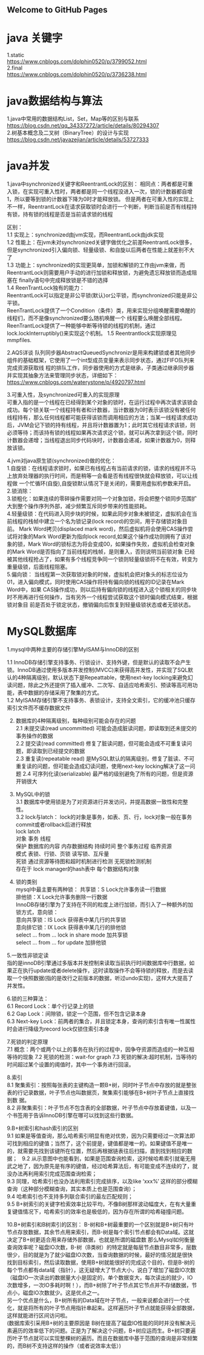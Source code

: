 ## Welcome to GitHub Pages

# java 关键字  
1.static   
https://www.cnblogs.com/dolphin0520/p/3799052.html  
2.final  
https://www.cnblogs.com/dolphin0520/p/3736238.html  

# java数据结构与算法  
1.java中常用的数据结构List，Set，Map等的区别与联系  
https://blog.csdn.net/qq_34337272/article/details/80294307  
2.树基本概念及二叉树（BinaryTree）的设计与实现  
https://blog.csdn.net/javazejian/article/details/53727333  

# java并发

1.java中synchronized关键字和ReentrantLock的区别：
相同点：两者都是可重入锁，在实现可重入性时，两者都是同一个线程没进入一次，锁的计数器都自增1，所以要等到锁的计数器下降为0时才能释放锁。
        但是两者在可重入性的实现上不一样，ReentrantLock在请求获取锁时会进行一个判断，判断当前是否有线程持有锁，持有锁的线程是否是当前请求锁的线程  

区别：  
1.1 实现上：synchronized由jvm实现，而ReentrantLock由jdk实现  
1.2 性能上：在jvm未对synchronized关键字做优化之前差ReentrantLock很多，但是synchronized引入偏向锁、轻量级锁、和自旋以后两者在性能上就差别不大了   
1.3 功能上：synchronized的实现更简单，加锁和解锁的工作由jvm来做，而ReentrantLock则需要用户手动的进行加锁和释放锁，为避免遗忘释放锁而造成阻塞在                finally语句中完成释放锁是不错的选择  
1.4 ReenTrantLock独有的能力：  
    ReentrantLock可以指定是非公平锁(默认)or公平锁，而synchronized只能是非公平锁。  
    ReenTrantLock提供了一个Condition（条件）类，用来实现分组唤醒需要唤醒的线程们，而不是像synchronized要么随机唤醒一个                             线程要么唤醒全部线程。  
    ReenTrantLock提供了一种能够中断等待锁的线程的机制，通过lock.lockInterruptibly()来实现这个机制。 
1.5 Reentrantlock实现原理见mmpfiles.

2.AQS详谈
  队列同步器AbstractQueuedSynchronizr是用来构建锁或者其他同步组件的基础框架，它使用了一个int型成员变量来表示同步状态，通过FIFO队列来完成资源获取线  程的排队工作，同步器使用的方式是继承，子类通过继承同步器并实现其抽象方法来管理同步状态，详细如下：  
  https://www.cnblogs.com/waterystone/p/4920797.html
  
3.可重入性，及synchronized可重入的实现原理  
   可重入指的是一个线程在已经得到某个对象的锁时，在运行过程中再次请求该锁会成功。每个锁关联一个线程持有者和计数器，当计数器为0时表示该锁没有被任何线程持有，那么任何线程都可能获得该锁而调用相应的方法；当某一线程请求成功后，JVM会记下锁的持有线程，并且将计数器置为1；此时其它线程请求该锁，则必须等待；而该持有锁的线程如果再次请求这个锁，就可以再次拿到这个锁，同时计数器会递增；当线程退出同步代码块时，计数器会递减，如果计数器为0，则释放该锁。  

4.jvm对java原生锁(synchronized)做的优化：  
1.自旋锁：在线程请求锁时，如果已有线程占有当前请求的锁，请求的线程并不马上放弃处理器的执行时间，而是稍等一会看是否有线程很快就会释放锁，可以让线程做           一个忙循环(自旋),自旋锁默认情况下是关闭的，需要用虚拟机参数来开启。   
2.锁消除：  
3.锁粗化：如果连续的零碎操作需要对同一个对象加锁，将会把整个锁同步范围扩大到整个操作序列外部，减少频繁互斥同步带来的性能损耗。    
4.轻量级锁：在代码进入同步块的时候，如果此同步对象未被锁定，虚拟机会在当前线程的栈帧中建立一个名为锁记录(lock record)的空间，用于存储锁对象目前。              Mark Word拷贝(displaced mark word)，然后虚拟机将会使用CAS操作尝试将对象的Mark Word更新为指向lock record,如果这个操作成功则拥有了该对            象的锁，Mark Word的锁标志为将会变成00，如果操作失败，虚拟机会检查对象的Mark Word是否指向了当前线程的栈帧，是则重入，否则说明当前锁对象            已经被其他线程抢占了，如果有多个线程竞争同一个锁则轻量级锁将不在有效，转变为重量级锁，后面线程阻塞。  
5.偏向锁： 当线程第一次获取锁对象的时候，虚拟机会把对象头的标志位设为01，进入偏向模式，同时使用CAS操作将持有偏向锁的线程的ID记录在Mark Word中，如果           CAS操作成功，则以后持有偏向锁的线程进入这个锁相关的同步块时不用再进行任何操作，当有另外一个线程尝试获取这个锁时偏向模式结束，根据锁对象目           前是否处于锁定状态，撤销偏向后恢复到轻量级锁状态或者无锁状态。
            

# MySQL数据库
1.mysql中两种主要的存储引擎MyISAM与InnoDB的区别  
  
  1.1 InnoDB存储引擎支持事务、行锁设计、支持外键，但是默认的读取不会产生锁。InnoDB通过使用多版本并发控制(MVCC)来获得高并发性，并实现了SQL默认的4种隔离级别，默认状态下是Repeattable，使用next-key locking来避免幻读问题，除此之外还提供了插入缓冲、二次写、自适应哈希索引、预读等高可用功能，表中数据的存储采用了聚集的方式。  
  1.2 MyISAM存储引擎不支持事务、表锁设计，支持全文索引，它的缓冲池只缓存索引文件而不缓存数据文件  
  
2. 数据库的4种隔离级别，每种级别可能会存在的问题  
  2.1 未提交读(read uncommitted) 可能会造成脏读问题，即读取到还未提交的事务操作的数据  
  2.2 提交读(read committed) 修复了脏读问题，但可能会造成不可重复读问题，即读取到已经提交的数据  
  2.3 重复读(repeatable read) 是MySQL默认的隔离级别，修复了脏读、不可重复读的问题，但可能会造成幻读问题，使用next-key locking解决了这一问题
  2.4 可序列化读(serializable) 最严格的级别避免了所有的问题，但是资源开销很大  
  
3. MySQL中的锁  
  3.1 数据库中使用锁是为了对资源进行并发访问，并提高数据一致性和完整性。  
  3.2 lock与latch： lock的对象是事务，如表、页、行，lock对象一般在事务commit或者rollback后进行释放   
                      lock                                                latch  
      对象             事务                                                线程  
      保护             数据库的内容                                         内存数据结构
      持续时间         整个事务过程                                          临界资源  
      模式             表锁、行锁、页锁                                      读写锁、互斥量  
      死锁             通过资源等待图和超时机制进行检测                        无死锁检测机制  
      存在于           lock manager的hash表中                                每个数据结构对象  
  
4. 锁的类别  
   mysql中最主要有两种锁： 
   共享锁：S Lock允许事务读一行数据  
   排他锁：X Lock允许事务删除一行数据  
   InnoDB存储引擎为了支持在不同的粒度上进行加锁，而引入了一种额外的加锁方式，意向锁：  
   意向共享锁：IS Lock 获得表中某几行的共享锁  
   意向排它锁：IX Lock 获得表中某几行的排他锁  
   select ... from ... lock in share mode  加共享锁  
   select ... from ... for update 加排他锁  
  
5.一致性非锁定读  
   指的是innoDB引擎通过多版本并发控制来读取当前执行时间数据库中行数据，如果正在执行update或者delete操作，这时读取操作不会等待锁的释放，而是去读取一个快照数据(指的是改行之前版本的数据，听过undo实现)，这样大大提高了并发性。  
     
6.锁的三种算法：  
  6.1 Record Lock：单个行记录上的锁  
  6.2 Gap Lock：间隙锁，锁定一个范围，但不包含记录本身  
  6.3 Next-key Lock：前两者的集合，并且锁定本身，查询的索引含有唯一性属性时会进行降级为record lock仅锁住索引本身  
  
7.死锁的判定原理  
7.1 概念：两个或两个以上的事务在执行的过程中，因争夺资源而造成的一种互相等待的现象
7.2 死锁的检测：wait-for graph
7.3 死锁的解决:超时机制，当等待的时间超过某个设置的阈值时，其中一个事务进行回滚。  
  
8.索引  
  8.1 聚集索引：按照每张表的主键构造一颗B+树，同时叶子节点中存放的就是整张表的行记录数据，叶子节点也叫数据页，聚集索引能够在B+树叶子节点上直接找到数                据。  
  8.2 非聚集索引：叶子节点不包含表的全部数据，叶子节点中存放着键值，以及一个书签用于告诉InnoDB引擎在哪可以找到这些行数据。 
    
9.B+树索引和hash索引的区别  
  9.1 如果是等值查询，那么哈希索引明显有绝对优势，因为只需要经过一次算法即可找到相应的键值；当然了，这个前提是，键值都是唯一的。如果键值不是唯一的，就需要先找到该键所在位置，然后再根据链表往后扫描，直到找到相应的数据；    
  9.2 从示意图中也能看到，如果是范围查询检索，这时候哈希索引就毫无用武之地了，因为原先是有序的键值，经过哈希算法后，有可能变成不连续的了，就没办法再利用索引完成范围查询检索；  
  9.3 同理，哈希索引也没办法利用索引完成排序，以及like ‘xxx%’ 这样的部分模糊查询（这种部分模糊查询，其实本质上也是范围查询）；  
  9.4 哈希索引也不支持多列联合索引的最左匹配规则；  
  9.5 B+树索引的关键字检索效率比较平均，不像B树那样波动幅度大，在有大量重复键值情况下，哈希索引的效率也是极低的，因为存在所谓的哈希碰撞问题。  
    
10.B+树索引和B树索引的区别：
   B-树和B+树最重要的一个区别就是B+树只有叶节点存放数据，其余节点用来索引，而B-树是每个索引节点都会有Data域。这就决定了B+树更适合用来存储外部数据，也就是所谓的磁盘数
   那么Mysql如何衡量查询效率呢？磁盘IO次数，B-树（B类树）的特定就是每层节点数目非常多，层数很少，目的就是为了就少磁盘IO次数，当查询数据的时候，最好的情况就是很快找到目标索引，然后读取数据，使用B+树就能很好的完成这个目的，但是B-树的每个节点都有data域（指针），这无疑增大了节点大小，说白了增加了磁盘IO次数（磁盘IO一次读出的数据量大小是固定的，单个数据变大，每次读出的就少，IO次数增多，一次IO多耗时啊！），而B+树除了叶子节点其它节点并不存储数据，节点小，磁盘IO次数就少。这是优点之一。  
另一个优点是什么，B+树所有的Data域在叶子节点，一般来说都会进行一个优化，就是将所有的叶子节点用指针串起来。这样遍历叶子节点就能获得全部数据，这样就能进行区间访问啦。  
(数据库索引采用B+树的主要原因是 B树在提高了磁盘IO性能的同时并没有解决元素遍历的效率低下的问题。正是为了解决这个问题，B+树应运而生。B+树只要遍历叶子节点就可以实现整棵树的遍历。而且在数据库中基于范围的查询是非常频繁的，而B树不支持这样的操作（或者说效率太低）)




  
  
  
  
  
  
  
  
  
  
  
  
  
  
  
  
  
  
  
  
  
  
  
  
  
  
  
  
  
  
  
  
  
  
  
  
  
  
  
  
  
  







